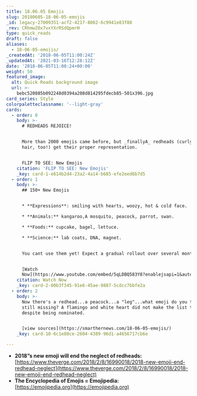 ```yaml
---
title: 18.06.05 Emojis
slug: 20180605-18-06-05-emojis
_id: legacy-27009351-acf2-4217-8062-6c9941e83f88
_rev: CRhmwZOx7vxYXrRSdQpmrH
type: quick_reads
draft: false
aliases:
  - 18-06-05-emojis/
_createdAt: '2018-06-05T11:00:24Z'
_updatedAt: '2021-03-16T12:28:12Z'
date: '2018-06-05T11:00:24+00:00'
weight: 50
featured_image:
  alt: Quick Reads background image
  url: >-
    bebc520885b092248d0394a208d814295fdecb85-501x396.jpg
card_series: Style
colorpaletteclassname: '--light-gray'
cards:
  - order: 0
    body: >-
      # REDHEADS REJOICE!


      More than 2000 emojis came before, but _finallyA_ redheads (curly & white
      hair, too!) get their proper representation.


      FLIP TO SEE: New Emojis
    citation: 'FLIP TO SEE: New Emojis'
    _key: card-1-e614b2d4-23a2-4a14-b685-efe2eed6b7d5
  - order: 1
    body: >-
      ## 150+ New Emojis


      * **Expressions**: smiling with hearts, woozy, hot & cold face.

      * **Animals:** kangaroo,A mosquito, peacock, parrot, swan.

      * **Foods:** cupcake, bagel, lettuce.

      * **Science:** lab coats, DNA, magnet.


      You cant use them yet! Expect a gradual rollout over several months.


      [Watch
      Now](https://www.youtube.com/embed/5qLDBQ583Y8?enablejsapi=1&autoplay=1&rel=0)
    citation: Watch Now
    _key: card-2-00b3f345-91e6-45ae-9887-5cdcc7bbfe2a
  - order: 2
    body: >-
      Now there's a redhead...a peacock...a "leg"...what emoji do you think is
      still missing? A flamingo and white heart did not make the list this time,
      despite being nominated.


      [view sources](https://smarthernews.com/18-06-05-emojis/)
    _key: card-10-6c1e88ce-2604-4389-96d1-a4656717cb6e

---
```

* **2018”s new emoji will end the neglect of redheads:**  
[https://www.theverge.com/2018/2/8/16990018/2018-new-emoji-end-redhead-neglect](https://www.theverge.com/2018/2/8/16990018/2018-new-emoji-end-redhead-neglect)
* **The Encyclopedia of Emojis = Emojipedia:**  
[https://emojipedia.org](https://emojipedia.org)